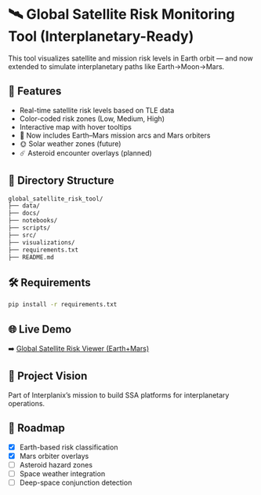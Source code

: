 # 🛰️ Global Satellite Risk Monitoring Tool (Interplanetary-Ready)

This tool visualizes satellite and mission risk levels in Earth orbit — and now extended to simulate interplanetary paths like Earth→Moon→Mars.

## 🚀 Features

- Real-time satellite risk levels based on TLE data
- Color-coded risk zones (Low, Medium, High)
- Interactive map with hover tooltips
- 📡 Now includes Earth–Mars mission arcs and Mars orbiters
- 🌞 Solar weather zones (future)
- ☄️ Asteroid encounter overlays (planned)

## 📂 Directory Structure

```bash
global_satellite_risk_tool/
├── data/
├── docs/
├── notebooks/
├── scripts/
├── src/
├── visualizations/
├── requirements.txt
├── README.md
```

## 🛠️ Requirements

```bash
pip install -r requirements.txt
```

## 🌐 Live Demo

➡️ [Global Satellite Risk Viewer (Earth+Mars)](https://rajesh-uppal.github.io/interplanetix-ssa/global_satellite_risk_tool/satellite_risk_map_interplanetary.html)

## 🧠 Project Vision

Part of Interplanix’s mission to build SSA platforms for interplanetary operations.

## 🔮 Roadmap

- [x] Earth-based risk classification
- [x] Mars orbiter overlays
- [ ] Asteroid hazard zones
- [ ] Space weather integration
- [ ] Deep-space conjunction detection
